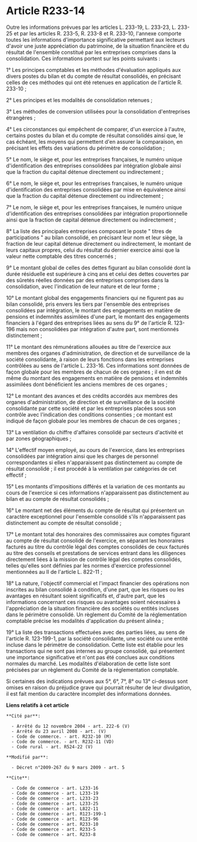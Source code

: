 # Article R233-14

Outre les informations prévues par les articles L. 233-19, 
L. 233-23, L. 233-25 et par les articles R. 233-5, R. 233-8 et R. 233-10, l'annexe comporte toutes les informations
d'importance significative permettant aux lecteurs d'avoir une juste appréciation du patrimoine, de la situation financière
et du résultat de l'ensemble constitué par les entreprises comprises dans la consolidation. Ces informations portent sur les
points suivants : 

1° Les principes comptables et les méthodes d'évaluation appliqués aux divers postes du bilan et du compte de résultat
consolidés, en précisant celles de ces méthodes qui ont été retenues en application de l'article R. 233-10 ; 

2° Les principes et les modalités de consolidation retenues ; 

3° Les méthodes de conversion utilisées pour la consolidation d'entreprises étrangères ; 

4° Les circonstances qui empêchent de comparer, d'un exercice à l'autre, certains postes du bilan et du compte de résultat
consolidés ainsi que, le cas échéant, les moyens qui permettent d'en assurer la comparaison, en précisant les effets des
variations du périmètre de consolidation ; 

5° Le nom, le siège et, pour les entreprises françaises, le numéro unique d'identification des entreprises consolidées par
intégration globale ainsi que la fraction du capital détenue directement ou indirectement ; 

6° Le nom, le siège et, pour les entreprises françaises, le numéro unique d'identification des entreprises consolidées par
mise en équivalence ainsi que la fraction du capital détenue directement ou indirectement ; 

7° Le nom, le siège et, pour les entreprises françaises, le numéro unique d'identification des entreprises consolidées par
intégration proportionnelle ainsi que la fraction de capital détenue directement ou indirectement ; 

8° La liste des principales entreprises composant le poste " titres de participations " au bilan consolidé, en précisant leur
nom et leur siège, la fraction de leur capital détenue directement ou indirectement, le montant de leurs capitaux propres,
celui du résultat du dernier exercice ainsi que la valeur nette comptable des titres concernés ; 

9° Le montant global de celles des dettes figurant au bilan consolidé dont la durée résiduelle est supérieure à cinq ans et
celui des dettes couvertes par des sûretés réelles données par des entreprises comprises dans la consolidation, avec
l'indication de leur nature et de leur forme ; 

10° Le montant global des engagements financiers qui ne figurent pas au bilan consolidé, pris envers les tiers par l'ensemble
des entreprises consolidées par intégration, le montant des engagements en matière de pensions et indemnités assimilées d'une
part, le montant des engagements financiers à l'égard des entreprises liées au sens du 9° de l'article R. 123-196 mais non
consolidées par intégration d'autre part, sont mentionnés distinctement ; 

11° Le montant des rémunérations allouées au titre de l'exercice aux membres des organes d'administration, de direction et de
surveillance de la société consolidante, à raison de leurs fonctions dans les entreprises contrôlées au sens de l'article L.
233-16. Ces informations sont données de façon globale pour les membres de chacun de ces organes ; il en est de même du
montant des engagements en matière de pensions et indemnités assimilées dont bénéficient les anciens membres de ces
organes ; 

12° Le montant des avances et des crédits accordés aux membres des organes d'administration, de direction et de surveillance
de la société consolidante par cette société et par les entreprises placées sous son contrôle avec l'indication des
conditions consenties ; ce montant est indiqué de façon globale pour les membres de chacun de ces organes ; 

13° La ventilation du chiffre d'affaires consolidé par secteurs d'activité et par zones géographiques ; 

14° L'effectif moyen employé, au cours de l'exercice, dans les entreprises consolidées par intégration ainsi que les charges
de personnel correspondantes si elles n'apparaissent pas distinctement au compte de résultat consolidé ; il est procédé à la
ventilation par catégories de cet effectif ; 

15° Les montants d'impositions différés et la variation de ces montants au cours de l'exercice si ces informations
n'apparaissent pas distinctement au bilan et au compte de résultat consolidés ; 

16° Le montant net des éléments du compte de résultat qui présentent un caractère exceptionnel pour l'ensemble consolidé
s'ils n'apparaissent pas distinctement au compte de résultat consolidé ; 

17° Le montant total des honoraires des commissaires aux comptes figurant au compte de résultat consolidé de l'exercice, en
séparant les honoraires facturés au titre du contrôle légal des comptes consolidés de ceux facturés au titre des conseils et
prestations de services entrant dans les diligences directement liées à la mission de contrôle légal des comptes consolidés,
telles qu'elles sont définies par les normes d'exercice professionnel mentionnées au II de l'article L. 822-11 ; 

18° La nature, l'objectif commercial et l'impact financier des opérations non inscrites au bilan consolidé à condition, d'une
part, que les risques ou les avantages en résultant soient significatifs et, d'autre part, que les informations concernant
ces risques ou avantages soient nécessaires à l'appréciation de la situation financière des sociétés ou entités incluses dans
le périmètre consolidé. Un règlement du Comité de la réglementation comptable précise les modalités d'application du présent
alinéa ; 

19° La liste des transactions effectuées avec des parties liées, au sens de l'article R. 123-199-1, par la société
consolidante, une société ou une entité incluse dans le périmètre de consolidation. Cette liste est établie pour les
transactions qui ne sont pas internes au groupe consolidé, qui présentent une importance significative et n'ont pas été
conclues aux conditions normales du marché. Les modalités d'élaboration de cette liste sont précisées par un règlement du
Comité de la réglementation comptable. 

Si certaines des indications prévues aux 5°, 6°, 7°, 8° ou 13° ci-dessus sont omises en raison du préjudice grave qui
pourrait résulter de leur divulgation, il est fait mention du caractère incomplet des informations données.

**Liens relatifs à cet article**

	**Cité par**:

	  - Arrêté du 12 novembre 2004 - art. 222-6 (V)
	  - Arrêté du 23 avril 2008 - art. (V)
	  - Code de commerce. - art. R232-10 (M)
	  - Code de commerce. - art. R232-11 (VD)
	  - Code rural - art. R524-22 (V)

	**Modifié par**:

	  - Décret n°2009-267 du 9 mars 2009 - art. 5

	**Cite**:

	  - Code de commerce - art. L233-16
	  - Code de commerce - art. L233-19
	  - Code de commerce - art. L233-23
	  - Code de commerce - art. L233-25
	  - Code de commerce - art. L822-11
	  - Code de commerce - art. R123-199-1
	  - Code de commerce - art. R123-96
	  - Code de commerce - art. R233-10
	  - Code de commerce - art. R233-5
	  - Code de commerce - art. R233-8
